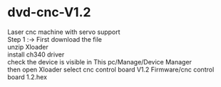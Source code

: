 # dvd-cnc-V1.2
Laser cnc machine with servo support  
Step 1 :-> First download the file  
           unzip Xloader  
           install ch340 driver  
           check the device is visible in This pc/Manage/Device Manager  
           then open Xloader select cnc control board V1.2 Firmware/cnc control board 1.2.hex   

